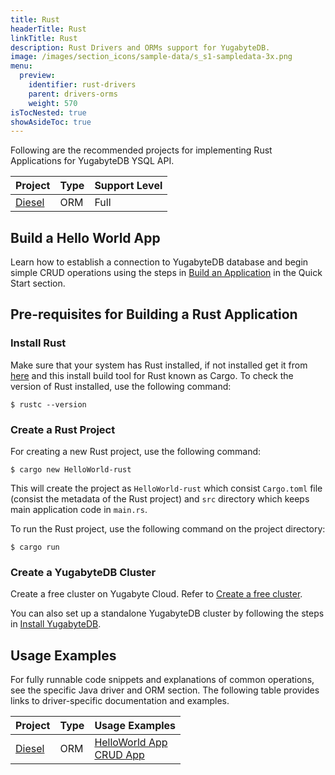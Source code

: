 ```yaml
---
title: Rust
headerTitle: Rust
linkTitle: Rust
description: Rust Drivers and ORMs support for YugabyteDB.
image: /images/section_icons/sample-data/s_s1-sampledata-3x.png
menu:
  preview:
    identifier: rust-drivers
    parent: drivers-orms
    weight: 570
isTocNested: true
showAsideToc: true
---
```


Following are the recommended projects for implementing Rust Applications for YugabyteDB YSQL API.

| Project | Type | Support Level |
| :------ | :--- | :------------ |
| [Diesel](diesel) | ORM | Full | 

## Build a Hello World App

Learn how to establish a connection to YugabyteDB database and begin simple CRUD operations using the steps in [Build an Application](/preview/quick-start/build-apps/rust/ysql-dieesel) in the Quick Start section.

## Pre-requisites for Building a Rust Application

### Install Rust

Make sure that your system has Rust installed, if not installed get it from [here](https://www.rust-lang.org/learn/get-started) and this install build tool for Rust known as Cargo. To check the version of Rust installed, use the following command:
```shell
$ rustc --version
```

### Create a Rust Project

For creating a new Rust project, use the following command:
```shell
$ cargo new HelloWorld-rust 
```
This will create the project as `HelloWorld-rust` which consist `Cargo.toml` file (consist the metadata of the Rust project) and `src` directory which keeps main application code in `main.rs`.

To run the Rust project, use the following command on the project directory:
```shell
$ cargo run
```

### Create a YugabyteDB Cluster

Create a free cluster on Yugabyte Cloud. Refer to [Create a free cluster](/preview/yugabyte-cloud/cloud-quickstart/qs-add/).

You can also set up a standalone YugabyteDB cluster by following the steps in [Install YugabyteDB](/preview/quick-start/install/macos).

## Usage Examples

For fully runnable code snippets and explanations of common operations, see the specific Java driver and ORM section. The following table provides links to driver-specific documentation and examples.

| Project | Type | Usage Examples |
| :------ | :--- | :------------- |
| [Diesel](diesel)| ORM | [HelloWorld App](/preview/quick-start/build-apps/rust/ysql-diesel) <br />[CRUD App](diesel)|

